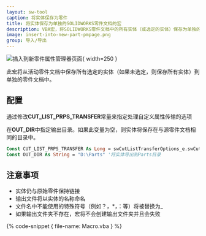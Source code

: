 ```yaml
---
layout: sw-tool
caption: 将实体保存为零件
title: 将实体保存为单独的SOLIDWORKS零件文档的宏
description: VBA宏，将SOLIDWORKS零件文档中的所有实体（或选定的实体）保存为单独的文件
image: insert-into-new-part-pmpage.png
group: 导入/导出
---
```

![插入到新零件属性管理器页面](insert-into-new-part-pmpage.png){ width=250 }

此宏将从活动零件文档中保存所有选定的实体（如果未选定，则保存所有实体）到单独的零件文档中。

## 配置

通过修改**CUT_LIST_PRPS_TRANSFER**常量来指定处理自定义属性传输的选项

在**OUT_DIR**中指定输出目录。如果此变量为空，则实体将保存在与源零件文档相同的目录中。

~~~ vb
Const CUT_LIST_PRPS_TRANSFER As Long = swCutListTransferOptions_e.swCutListTransferOptions_CutListProperties '将属性移动到切割列表
Const OUT_DIR As String = "D:\Parts" '将实体导出到Parts目录
~~~

## 注意事项

* 实体仍与原始零件保持链接
* 输出文件将以实体的名称命名
* 文件名中不能使用的特殊符号（例如？，*，：等）将被替换为_
* 如果输出文件夹不存在，宏将不会创建输出文件夹并且会失败

{% code-snippet { file-name: Macro.vba } %}